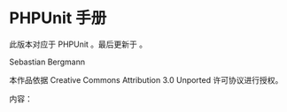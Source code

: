 PHPUnit 手册
============

此版本对应于 PHPUnit 。最后更新于 。

Sebastian Bergmann

本作品依据 Creative Commons Attribution 3.0 Unported 许可协议进行授权。

内容：
